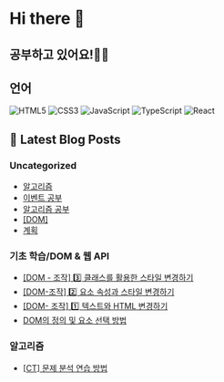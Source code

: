 # Hi there 👋 

## 공부하고 있어요!✍🏼

## 언어

<p>
  <p>
  <!-- HTML -->
  <img alt="HTML5" src="https://img.shields.io/badge/HTML5-E34F26?style=flat-square&logo=HTML5&logoColor=white" />
  <!-- CSS -->
  <img alt="CSS3" src="https://img.shields.io/badge/CSS3-1572B6?style=flat-square&logo=CSS3&logoColor=white" />
  <!-- JavaScript -->
  <img alt="JavaScript" src="https://img.shields.io/badge/JavaScript-F7DF1E?style=flat-square&logo=JavaScript&logoColor=white" /> 
  <!-- TypeScript -->
  <img alt="TypeScript" src="https://img.shields.io/badge/TypeScript-3178C6?style=flat-square&logo=TypeScript&logoColor=white" />
  <!-- React -->
  <img alt="React" src="https://img.shields.io/badge/React-61DAFB?style=flat-square&logo=React&logoColor=white" />
</p>

</p>

## 📕 Latest Blog Posts

### Uncategorized
<ul><li><a href='https://mori-appa-coding.tistory.com/125' target='_blank'>알고리즘</a></li><li><a href='https://mori-appa-coding.tistory.com/124' target='_blank'>이벤트 공부</a></li><li><a href='https://mori-appa-coding.tistory.com/120' target='_blank'>알고리즘 공부</a></li><li><a href='https://mori-appa-coding.tistory.com/117' target='_blank'>[DOM]</a></li><li><a href='https://mori-appa-coding.tistory.com/116' target='_blank'>계획</a></li></ul>

### 기초 학습/DOM &amp; 웹 API
<ul><li><a href='https://mori-appa-coding.tistory.com/123' target='_blank'>[DOM - 조작] 3️⃣ 클래스를 활용한 스타일 변경하기</a></li><li><a href='https://mori-appa-coding.tistory.com/122' target='_blank'>[DOM-조작] 2️⃣ 요소 속성과 스타일 변경하기</a></li><li><a href='https://mori-appa-coding.tistory.com/121' target='_blank'>[DOM- 조작]  1️⃣ 텍스트와 HTML 변경하기</a></li><li><a href='https://mori-appa-coding.tistory.com/118' target='_blank'>DOM의 정의 및 요소 선택 방법</a></li></ul>

### 알고리즘
<ul><li><a href='https://mori-appa-coding.tistory.com/119' target='_blank'>[CT] 문제 분석 연습 방법</a></li></ul>


